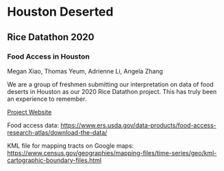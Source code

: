 # Houston Deserted
## Rice Datathon 2020
### Food Access in Houston

Megan Xiao, Thomas Yeum, Adrienne Li, Angela Zhang

We are a group of freshmen submitting our interpretation on data of food deserts in Houston as our 2020 Rice Datathon project. This has truly been an experience to remember.

[Project Website](https://objective-mahavira-8b915b.netlify.com/index.html)

Food access data: https://www.ers.usda.gov/data-products/food-access-research-atlas/download-the-data/

KML file for mapping tracts on Google maps: https://www.census.gov/geographies/mapping-files/time-series/geo/kml-cartographic-boundary-files.html
